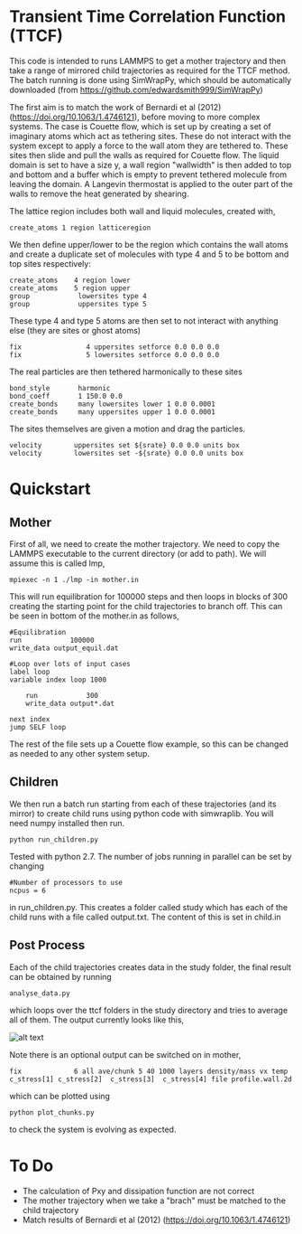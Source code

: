 Transient Time Correlation Function (TTCF)
==========================================
    
This code is intended to runs LAMMPS to get a mother trajectory and then take a range of mirrored child trajectories as required for the TTCF method. 
The batch running is done using SimWrapPy, which should be automatically downloaded (from https://github.com/edwardsmith999/SimWrapPy)

The first aim is to match the work of Bernardi et al (2012) (https://doi.org/10.1063/1.4746121), before moving to more complex systems.
The case is Couette flow, which is set up by creating a set of imaginary atoms which act as tethering sites.
These do not interact with the system except to apply a force to the wall atom they are tethered to. 
These sites then slide and pull the walls as required for Couette flow. 
The liquid domain is set to have a size y, a wall region "wallwidth" is then added to top and bottom and a buffer which is empty to prevent tethered molecule from leaving the domain.
A Langevin thermostat is applied to the outer part of the walls to remove the heat generated by shearing.

The lattice region includes both wall and liquid molecules, created with,

    create_atoms 1 region latticeregion

We then define upper/lower to be the region which contains the wall atoms and create a duplicate set of molecules with type 4 and 5 to be bottom and top sites respectively:

    create_atoms    4 region lower
    create_atoms    5 region upper
    group            lowersites type 4
    group            uppersites type 5

These type 4 and type 5 atoms are then set to not interact with anything else (they are sites or ghost atoms)

    fix                4 uppersites setforce 0.0 0.0 0.0
    fix                5 lowersites setforce 0.0 0.0 0.0

The real particles are then tethered harmonically to these sites

    bond_style       harmonic
    bond_coeff       1 150.0 0.0
    create_bonds     many lowersites lower 1 0.0 0.0001
    create_bonds     many uppersites upper 1 0.0 0.0001

The sites themselves are given a motion and drag the particles. 

    velocity	    uppersites set ${srate} 0.0 0.0 units box
    velocity	    lowersites set -${srate} 0.0 0.0 units box

Quickstart
===========

Mother
------

First of all, we need to create the mother trajectory. We need to copy the LAMMPS executable to the current directory (or add to path). We will assume this is called lmp,


    mpiexec -n 1 ./lmp -in mother.in

This will run equilibration for 100000 steps and then loops in blocks of 300 creating the starting point for the child trajectories to branch off. 
This can be seen in bottom of the mother.in as follows,


    #Equilibration
    run	           100000
    write_data output_equil.dat

    #Loop over lots of input cases
    label loop
    variable index loop 1000

        run	           300
        write_data output*.dat
        
    next index
    jump SELF loop

The rest of the file sets up a Couette flow example, so this can be changed as needed to any other system setup.

Children
--------

We then run a batch run starting from each of these trajectories (and its mirror) to create child runs using python code with simwraplib. You will need numpy installed then run.

    python run_children.py

Tested with python 2.7. The number of jobs running in parallel can be set by changing 

    #Number of processors to use
    ncpus = 6

in run_children.py. This creates a folder called study which has each of the child runs with a file called 
output.txt. The content of this is set in child.in


Post Process
------------
Each of the child trajectories creates data in the study folder, the final result can be obtained by running

    analyse_data.py

which loops over the ttcf folders in the study directory and tries to average all of them.
The output currently looks like this,

![alt text](https://github.com/ImperialCollegeLondon/TTCF/blob/master/TTCF_out.png)


Note there is an optional output can be switched on in mother,

    fix		        6 all ave/chunk 5 40 1000 layers density/mass vx temp  c_stress[1] c_stress[2]  c_stress[3]  c_stress[4] file profile.wall.2d

which can be plotted using

    python plot_chunks.py 

to check the system is evolving as expected.

To Do
=====

 - The calculation of Pxy and dissipation function are not correct
 - The mother trajectory when we take a "brach" must be matched to the child trajectory
 - Match results of Bernardi et al (2012) (https://doi.org/10.1063/1.4746121)
